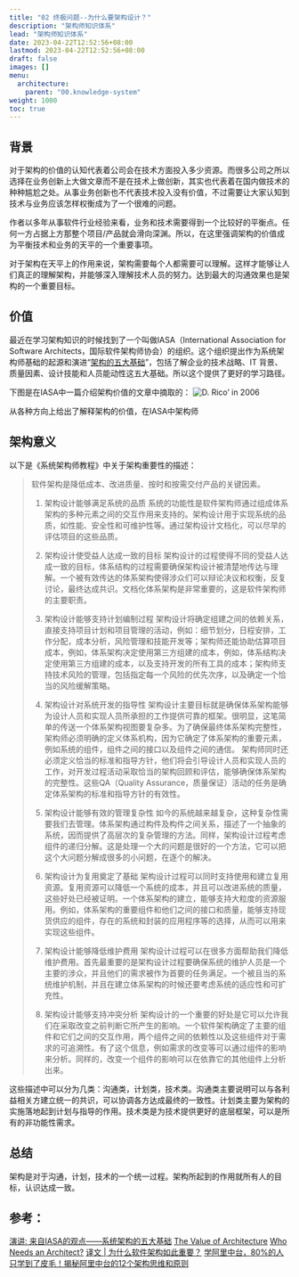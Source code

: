 ```yaml
---
title: "02 终极问题--为什么要架构设计？"
description: "架构师知识体系"
lead: "架构师知识体系"
date: 2023-04-22T12:52:56+08:00
lastmod: 2023-04-22T12:52:56+08:00
draft: false
images: []
menu:
  architecture:
    parent: "00.knowledge-system"
weight: 1000
toc: true
---
```


## 背景

对于架构的价值的认知代表着公司会在技术方面投入多少资源。而很多公司之所以选择在业务创新上大做文章而不是在技术上做创新，其实也代表着在国内做技术的种种尴尬之处。从事业务创新也不代表技术投入没有价值，不过需要让大家认知到技术与业务应该怎样权衡成为了一个很难的问题。

作者以多年从事软件行业经验来看，业务和技术需要得到一个比较好的平衡点。任何一方占据上方那整个项目/产品就会滑向深渊。所以，在这里强调架构的价值成为平衡技术和业务的天平的一个重要事项。

对于架构在天平上的作用来说，架构需要每个人都需要可以理解。这样才能够让人们真正的理解架构，并能够深入理解技术人员的努力。达到最大的沟通效果也是架构的一个重要目标。

## 价值

最近在学习架构知识的时候找到了一个叫做IASA（International Association for Software Architects，国际软件架构师协会）的组织。这个组织提出作为系统架构师基础的起源和演进“[架构的五大基础](http://www.iasaglobal.org/Document.asp?MODE=VIEW&DocID=541)”，包括了解企业的技术战略、IT 背景、质量因素、设计技能和人员能动性这五大基础。所以这个提供了更好的学习路径。

下图是在IASA中一篇介绍架构价值的文章中摘取的：
![D. Rico’ in 2006](https://upload-images.jianshu.io/upload_images/2454595-5f3f88052414dbe5.png?imageMogr2/auto-orient/strip%7CimageView2/2/w/740)

从各种方向上给出了解释架构的价值，在IASA中架构师

## 架构意义

以下是《系统架构师教程》中关于架构重要性的描述：

> 软件架构是降低成本、改进质量、按时和按需交付产品的关键因素。
>
> 1. 架构设计能够满足系统的品质
系统的功能性是软件架构师通过组成体系架构的多种元素之间的交互作用来支持的。架构设计用于实现系统的品质，如性能、安全性和可维护性等。通过架构设计文档化，可以尽早的评估项目的这些品质。
>
> 2. 架构设计使受益人达成一致的目标
架构设计的过程使得不同的受益人达成一致的目标，体系结构的过程需要确保架构设计被清楚地传达与理解。一个被有效传达的体系架构使得涉众们可以辩论决议和权衡，反复讨论，最终达成共识。文档化体系架构是非常重要的，这是软件架构师的主要职责。
>
> 3. 架构设计能够支持计划编制过程
架构设计将确定组建之间的依赖关系，直接支持项目计划和项目管理的活动，例如：细节划分，日程安排，工作分配，成本分析，风险管理和技能开发等；架构师还能协助估算项目成本，例如，体系架构决定使用第三方组建的成本，例如，体系结构决定使用第三方组建的成本，以及支持开发的所有工具的成本；架构师支持技术风险的管理，包括指定每一个风险的优先次序，以及确定一个恰当的风险缓解策略。
>
> 4. 架构设计对系统开发的指导性
架构设计主要目标就是确保体系架构能够为设计人员和实现人员所承担的工作提供可靠的框架。很明显，这笔简单的传送一个体系架构视图要复杂多。为了确保最终体系架构完整性，架构师必须明确的定义体系机构，因为它确定了体系架构的重要元素，例如系统的组件，组件之间的接口以及组件之间的通信。
架构师同时还必须定义恰当的标准和指导方针，他们将会引导设计人员和实现人员的工作，对开发过程活动采取恰当的架构回顾和评估，能够确保体系架构的完整性。这些QA（Quality Assurance，质量保证）活动的任务是确定体系架构的标准和指导方针的有效性。
>
> 5. 架构设计能够有效的管理复杂性
如今的系统越来越复杂，这种复杂性需要我们去管理。体系架构通过构件及构件之间关系，描述了一个抽象的系统，因而提供了高层次的复杂管理的方法。同样，架构设计过程考虑组件的递归分解。这是处理一个大的问题是很好的一个方法，它可以把这个大问题分解成很多的小问题，在逐个的解决。
>
> 6. 架构设计为复用奠定了基础
架构设计过程可以同时支持使用和建立复用资源。复用资源可以降低一个系统的成本，并且可以改进系统的质量，这些好处已经被证明。一个体系架构的建立，能够支持大粒度的资源服用。例如，体系架构的重要组件和他们之间的接口和质量，能够支持现货供应的组件，存在的系统和封装的应用程序等的选择，从而可以用来实现这些组件。
>
> 7. 架构设计能够降低维护费用
架构设计过程可以在很多方面帮助我们降低维护费用。首先最重要的是架构设计过程要确保系统的维护人员是一个主要的涉众，并且他们的需求被作为首要的任务满足。一个被且当的系统维护机制，并且在建立体系架构的时候还要考虑系统的适应性和可扩充性。
>
> 8. 架构设计能够支持冲突分析
架构设计的一个重要的好处是它可以允许我们在采取改变之前判断它所产生的影响。一个软件架构确定了主要的组件和它们之间的交互作用，两个组件之间的依赖性以及这些组件对于需求的可追溯性。有了这个信息，例如需求的改变等可以通过组件的影响来分析。同样的，改变一个组件的影响可以在依靠它的其他组件上分析出来。

这些描述中可以分为几类：沟通类，计划类，技术类。沟通类主要说明可以与各利益相关方建立统一的共识，可以协调各方达成最终的一致性。计划类主要为架构的实施落地起到计划与指导的作用。技术类是为技术提供更好的底层框架，可以是所有的非功能性需求。

## 总结

架构是对于沟通，计划，技术的一个统一过程。架构所起到的作用就所有人的目标，认识达成一致。

## 参考：
[演讲: 来自IASA的观点——系统架构的五大基础](https://www.infoq.cn/article/2012/08/iasa-wilt-five-pillars)
[The Value of Architecture](https://itabok.iasaglobal.org/itabok/the-value-of-architecture/)
[Who Needs an Architect?](https://martinfowler.com/ieeeSoftware/whoNeedsArchitect.pdf)
[译文 | 为什么软件架构如此重要？](https://www.cnblogs.com/liaoguifa/p/9941343.html)
[学阿里中台，80%的人只学到了皮毛！揭秘阿里中台的12个架构思维和原则](https://mp.weixin.qq.com/s/PsI-Nh6_7u4wRNxQ7sxoKg)
